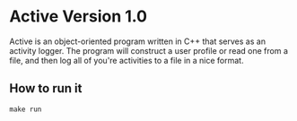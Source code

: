 # Active Version 1.0

Active is an object-oriented program written in C++ that serves as an activity logger. The program will 
construct a user profile or read one from a file, and then log all of you're activities to a file in a nice format.

## How to run it
`make run`
